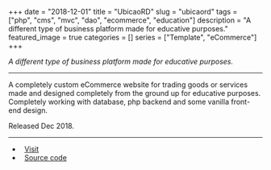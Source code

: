 +++ 
date = "2018-12-01"
title = "UbicaoRD"
slug = "ubicaord"
tags = ["php", "cms", "mvc", "dao", "ecommerce", "education"]
description = "A different type of business platform made for educative purposes."
featured_image = true
categories = []
series = ["Template", "eCommerce"]
+++

<p>
<em>A different type of business platform made for educative purposes.</em>
</p>
<hr>
<p>
    A completely custom eCommerce website for trading goods or services made and designed completely from the ground up for educative purposes. Completely working with database, php backend and some vanilla front-end design.
</p>
<p>Released Dec 2018.</p>
<hr>
<ul>
	<li><i class="fa fa-terminal"></i>&nbsp; <a href="http://gestyy.com/etTojV">Visit</a></li>
	<li><i class="fa fa-download"></i>&nbsp; <a href="#" class="disabled-link">Source code</a></li>
</ul>